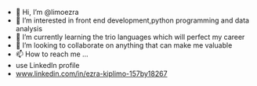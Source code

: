 - 👋 Hi, I’m @limoezra
- 👀 I’m interested in front end development,python programming and data analysis 
- 🌱 I’m currently learning the trio languages which will perfect my career
- 💞️ I’m looking to collaborate on anything that can make me valuable 
- 📫 How to reach me ...
- use LinkedIn profile
- www.linkedin.com/in/ezra-kiplimo-157by18267

<!---
limoezra/limoezra is a ✨ special ✨ repository because its `README.md` (this file) appears on your GitHub profile.
You can click the Preview link to take a look at your changes.
--->
